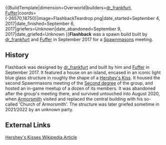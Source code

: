 {{BuildTemplate|dimension=Overworld|builders=[dr_frankfurt](https://2b2t.miraheze.org/wiki/dr_frankfurt), [Fuffer](https://2b2t.miraheze.org/wiki/Fuffer)|coords=(-26570,18750)|image=FlashbackTeardrop.png|date_started=September 4, 2017|date_finished=September 6, 2017|griefers=Unknown|date_abandoned=September 9, 2017|date_griefed=Unknown
}}**Flashback** was a spawn build built by [dr_frankfurt](https://2b2t.miraheze.org/wiki/dr_frankfurt) and [Fuffer](https://2b2t.miraheze.org/wiki/Fuffer) in September 2017 for a [Spawnmasons](https://2b2t.miraheze.org/wiki/Spawnmasons) meeting.
## History
Flashback was designed by [dr_frankfurt](https://2b2t.miraheze.org/wiki/dr_frankfurt) and built by him and [Fuffer](https://2b2t.miraheze.org/wiki/Fuffer) in September 2017. It featured a house on an island, encased in an iconic light blue glass structure in roughly the shape of a [Hershey's Kiss](https://en.wikipedia.org/wiki/Hershey%27s_Kisses). It housed the second Spawnmasons meeting of the [Second degree](https://2b2t.miraheze.org/wiki/Spawnmasons#Second_degree) of the group, and hosted an in-game meetup of a dozen of its members. It was abandoned after the group's meeting there, and survived untouched into August 2020, when [Armorsmith](https://2b2t.miraheze.org/wiki/Armorsmith) visited and replaced the central building with his so-called 'Church of Armorsmith'. The structure was later griefed sometime in 2021/2022 by an unknown party.

## External Links
[Hershey's Kisses Wikipedia Article](https://en.wikipedia.org/wiki/Hershey%27s_Kisses)